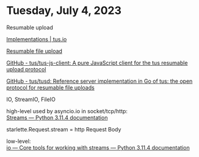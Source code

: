 # Tuesday, July 4, 2023

Resumable upload

[Implementations | tus.io](https://tus.io/implementations)

[Resumable file upload](https://javascript.info/resume-upload)

[GitHub - tus/tus-js-client: A pure JavaScript client for the tus resumable upload protocol](https://github.com/tus/tus-js-client)

[GitHub - tus/tusd: Reference server implementation in Go of tus: the open protocol for resumable file uploads](https://github.com/tus/tusd)

IO, StreamIO, FileIO



high-level used by asyncio.io in socket/tcp/http:   
[Streams — Python 3.11.4 documentation](https://docs.python.org/3/library/asyncio-stream.html#streamreader)

starlette.Request.stream = http Request Body

low-level:  
[io — Core tools for working with streams — Python 3.11.4 documentation](https://docs.python.org/3/library/io.html#io.RawIOBase)